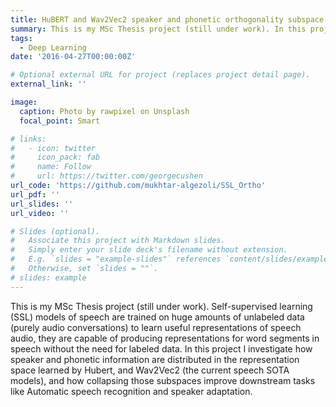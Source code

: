```yaml
---
title: HuBERT and Wav2Vec2 speaker and phonetic orthogonality subspace analysis
summary: This is my MSc Thesis project (still under work). In this project I investigate how speaker and phonetic information are distributed in the representation space learned by Hubert, and Wav2Vec2 (the current speech SOTA models), and how collapsing those subspaces improve downstream tasks like Automatic speech recognition and speaker adaptation. 
tags:
  - Deep Learning
date: '2016-04-27T00:00:00Z'

# Optional external URL for project (replaces project detail page).
external_link: ''

image:
  caption: Photo by rawpixel on Unsplash
  focal_point: Smart

# links:
#   - icon: twitter
#     icon_pack: fab
#     name: Follow
#     url: https://twitter.com/georgecushen
url_code: 'https://github.com/mukhtar-algezoli/SSL_Ortho'
url_pdf: ''
url_slides: ''
url_video: ''

# Slides (optional).
#   Associate this project with Markdown slides.
#   Simply enter your slide deck's filename without extension.
#   E.g. `slides = "example-slides"` references `content/slides/example-slides.md`.
#   Otherwise, set `slides = ""`.
# slides: example
---
```


This is my MSc Thesis project (still under work). Self-supervised learning (SSL) models of speech are trained on huge amounts of unlabeled data (purely audio conversations) to learn useful representations of speech audio, they are capable of producing representations for word segments in speech without the need for labeled  data. In this project I investigate how speaker and phonetic information are distributed in the representation space learned by Hubert, and Wav2Vec2 (the current speech SOTA models), and how collapsing those subspaces improve downstream tasks like Automatic speech recognition and speaker adaptation. 
